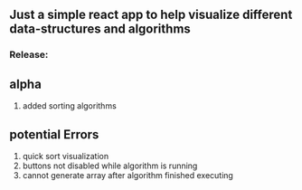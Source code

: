 ## Just a simple react app to help visualize different data-structures and algorithms

### Release: 
## alpha
1. added sorting algorithms
## potential Errors
1. quick sort visualization
2. buttons not disabled while algorithm is running
3. cannot generate array after algorithm finished executing
